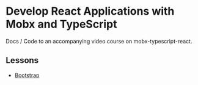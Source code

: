 # Develop React Applications with Mobx and TypeScript

Docs / Code to an accompanying video course on mobx-typescript-react.


## Lessons

* [Bootstrap]()
